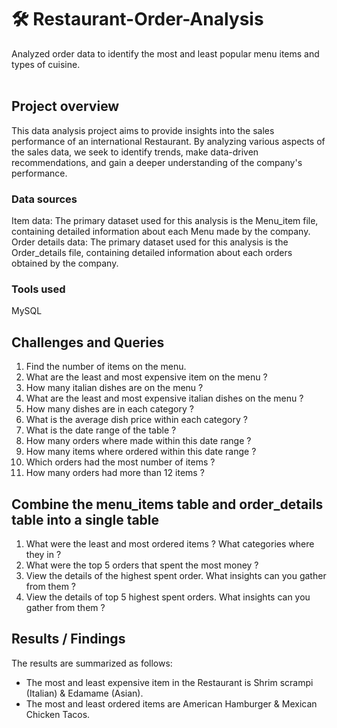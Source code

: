 # 🛠 Restaurant-Order-Analysis
Analyzed order data to identify the most and least popular menu items and types of cuisine. <br/><br/>
## **Project overview**  
This data analysis project aims to provide insights into the sales performance of an international Restaurant. By analyzing various aspects of the sales data, we seek to identify trends, make data-driven recommendations, and gain a deeper understanding of the company's performance.<br/>

### **Data sources**<br/>
Item data: The primary dataset used for this analysis is the Menu_item file, containing detailed information about each Menu made by the company.<br/>
Order details data: The primary dataset used for this analysis is the Order_details file, containing detailed information about each orders obtained by the company.<br/>

### **Tools used**<br/>
MySQL<br/>

## **Challenges and Queries**<br/>
1. Find the number of items on the menu.<br/>
2. What are the least and most expensive item on the menu ?<br/>
3. How many italian dishes are on the menu ?<br/>
4. What are the least and most expensive italian dishes on the menu ?<br/>
5. How many dishes are in each category ?<br/>
6. What is the average dish price within each category ?<br/>
7. What is the date range of the table ?<br/>
8. How many orders where made within this date range ?<br/>
9. How many items where ordered within this date range ?<br/>
10. Which orders had the most number of items ?<br/>
11. How many orders had more than 12 items ?<br/>

## **Combine the menu_items table and order_details table into a single table** <br/>

1. What were the least and most ordered items ? What categories where they in ?<br/>
2. What were the top 5 orders that spent the most money ?<br/>
3. View the details of the highest spent order. What insights can you gather from them ?<br/>
4. View the details of top 5 highest spent orders. What insights can you gather from them ?<br/>

## **Results / Findings** <br/>
The results are summarized as follows: <br/>

* The most and least expensive item in the Restaurant is Shrim scrampi (Italian) & Edamame (Asian).<br/>
* The most and least ordered items are American Hamburger & Mexican Chicken Tacos.<br/>
